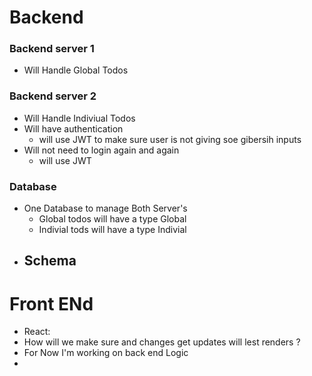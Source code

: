 # Backend

### Backend server 1

- Will Handle Global Todos

### Backend server 2

- Will Handle Indiviual Todos
- Will have authentication
  - will use JWT to make sure user is not giving soe gibersih inputs
- Will not need to login again and again
  - will use JWT

### Database

- One Database to manage Both Server's
  - Global todos will have a type Global
  - Indivial tods will have a type Indivial
- Schema
  -

# Front ENd

- React:
- How will we make sure and changes get updates will lest renders ?
- For Now I'm working on back end Logic
-
